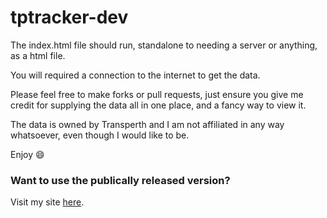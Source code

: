 # tptracker-dev

The index.html file should run, standalone to needing a server or anything, as a html file.

You will required a connection to the internet to get the data.

Please feel free to make forks or pull requests, just ensure you give me credit for supplying the data all in one place, and a fancy way to view it.

The data is owned by Transperth and I am not affiliated in any way whatsoever, even though I would like to be.

Enjoy 😄


### Want to use the publically released version?
Visit my site [here](https://trainguy.industries/tracker).
